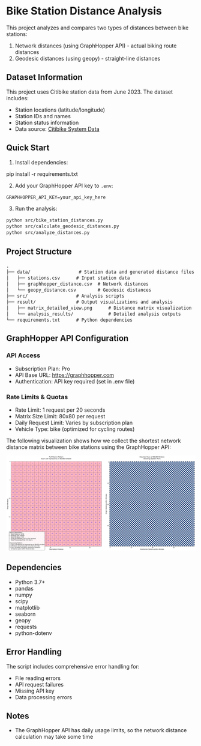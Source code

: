 # Bike Station Distance Analysis

This project analyzes and compares two types of distances between bike stations:
1. Network distances (using GraphHopper API) - actual biking route distances
2. Geodesic distances (using geopy) - straight-line distances

## Dataset Information

This project uses Citibike station data from June 2023. The dataset includes:
- Station locations (latitude/longitude)
- Station IDs and names
- Station status information
- Data source: [Citibike System Data](https://citibikenyc.com/system-data)
  
## Quick Start

1. Install dependencies:

pip install -r requirements.txt


2. Add your GraphHopper API key to `.env`:
```
GRAPHHOPPER_API_KEY=your_api_key_here
```

3. Run the analysis:
```bash
python src/bike_station_distances.py
python src/calculate_geodesic_distances.py
python src/analyze_distances.py
```

## Project Structure

```
.
├── data/                  # Station data and generated distance files
│   ├── stations.csv      # Input station data
│   ├── graphhopper_distance.csv  # Network distances
│   └── geopy_distance.csv        # Geodesic distances
├── src/                  # Analysis scripts
├── result/               # Output visualizations and analysis
│   ├── matrix_detailed_view.png      # Distance matrix visualization
│   └── analysis_results/             # Detailed analysis outputs
└── requirements.txt      # Python dependencies
```

## GraphHopper API Configuration

### API Access
- Subscription Plan: Pro
- API Base URL: https://graphhopper.com
- Authentication: API key required (set in .env file)

### Rate Limits & Quotas
- Rate Limit: 1 request per 20 seconds
- Matrix Size Limit: 80x80 per request
- Daily Request Limit: Varies by subscription plan
- Vehicle Type: bike (optimized for cycling routes)


The following visualization shows how we collect the shortest network distance matrix between bike stations using the GraphHopper API:

![Matrix Detailed View](matrix_detailed_view.png)

## Dependencies

- Python 3.7+
- pandas
- numpy
- scipy
- matplotlib
- seaborn
- geopy
- requests
- python-dotenv

## Error Handling

The script includes comprehensive error handling for:
- File reading errors
- API request failures
- Missing API key
- Data processing errors

## Notes

- The GraphHopper API has daily usage limits, so the network distance calculation may take some time



